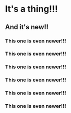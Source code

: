 # It's a thing!!!

## And it's new!!

### This one is even newer!!!
### This one is even newer!!!
### This one is even newer!!!
### This one is even newer!!!
### This one is even newer!!!
### This one is even newer!!!
